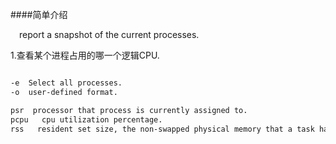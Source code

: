 ####简单介绍

&emsp;report a snapshot of the current processes.

1.查看某个进程占用的哪一个逻辑CPU.

```ps -eo user,uid,pid,psr,pcpu,rss |grep [pid]

-e  Select all processes.
-o  user-defined format.

psr	 processor that process is currently assigned to.
pcpu   cpu utilization percentage.
rss   resident set size, the non-swapped physical memory that a task has used (in kiloBytes). 
```
